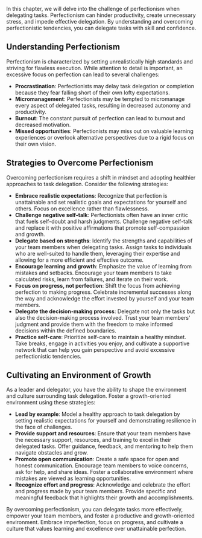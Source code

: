 
In this chapter, we will delve into the challenge of perfectionism when delegating tasks. Perfectionism can hinder productivity, create unnecessary stress, and impede effective delegation. By understanding and overcoming perfectionistic tendencies, you can delegate tasks with skill and confidence.

## Understanding Perfectionism

Perfectionism is characterized by setting unrealistically high standards and striving for flawless execution. While attention to detail is important, an excessive focus on perfection can lead to several challenges:

* **Procrastination**: Perfectionists may delay task delegation or completion because they fear falling short of their own lofty expectations.
* **Micromanagement**: Perfectionists may be tempted to micromanage every aspect of delegated tasks, resulting in decreased autonomy and productivity.
* **Burnout**: The constant pursuit of perfection can lead to burnout and decreased motivation.
* **Missed opportunities**: Perfectionists may miss out on valuable learning experiences or overlook alternative perspectives due to a rigid focus on their own vision.

## Strategies to Overcome Perfectionism

Overcoming perfectionism requires a shift in mindset and adopting healthier approaches to task delegation. Consider the following strategies:

* **Embrace realistic expectations**: Recognize that perfection is unattainable and set realistic goals and expectations for yourself and others. Focus on excellence rather than flawlessness.
* **Challenge negative self-talk**: Perfectionists often have an inner critic that fuels self-doubt and harsh judgments. Challenge negative self-talk and replace it with positive affirmations that promote self-compassion and growth.
* **Delegate based on strengths**: Identify the strengths and capabilities of your team members when delegating tasks. Assign tasks to individuals who are well-suited to handle them, leveraging their expertise and allowing for a more efficient and effective outcome.
* **Encourage learning and growth**: Emphasize the value of learning from mistakes and setbacks. Encourage your team members to take calculated risks, learn from failures, and iterate on their work.
* **Focus on progress, not perfection**: Shift the focus from achieving perfection to making progress. Celebrate incremental successes along the way and acknowledge the effort invested by yourself and your team members.
* **Delegate the decision-making process**: Delegate not only the tasks but also the decision-making process involved. Trust your team members' judgment and provide them with the freedom to make informed decisions within the defined boundaries.
* **Practice self-care**: Prioritize self-care to maintain a healthy mindset. Take breaks, engage in activities you enjoy, and cultivate a supportive network that can help you gain perspective and avoid excessive perfectionistic tendencies.

## Cultivating an Environment of Growth

As a leader and delegator, you have the ability to shape the environment and culture surrounding task delegation. Foster a growth-oriented environment using these strategies:

* **Lead by example**: Model a healthy approach to task delegation by setting realistic expectations for yourself and demonstrating resilience in the face of challenges.
* **Provide support and resources**: Ensure that your team members have the necessary support, resources, and training to excel in their delegated tasks. Offer guidance, feedback, and mentoring to help them navigate obstacles and grow.
* **Promote open communication**: Create a safe space for open and honest communication. Encourage team members to voice concerns, ask for help, and share ideas. Foster a collaborative environment where mistakes are viewed as learning opportunities.
* **Recognize effort and progress**: Acknowledge and celebrate the effort and progress made by your team members. Provide specific and meaningful feedback that highlights their growth and accomplishments.

By overcoming perfectionism, you can delegate tasks more effectively, empower your team members, and foster a productive and growth-oriented environment. Embrace imperfection, focus on progress, and cultivate a culture that values learning and excellence over unattainable perfection.
